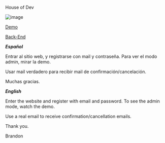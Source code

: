 House of Dev

![image](https://res.cloudinary.com/daynclfo8/image/upload/v1730124604/hod_vkfoxj.png)

[Demo](https://www.youtube.com/watch?v=LiaV7xHjJmk)

[Back-End](https://github.com/pibelanzallamas/house-of-dev-server-deploy)

_**Español**_

Entrar al sitio web, y registrarse con mail y contraseña. Para ver el modo admin, mirar la demo.

Usar mail verdadero para recibir mail de confirmación/cancelación.

Muchas gracias.

_**English**_

Enter the website and register with email and password. To see the admin mode, watch the demo.

Use a real email to receive confirmation/cancellation emails.

Thank you.

Brandon
